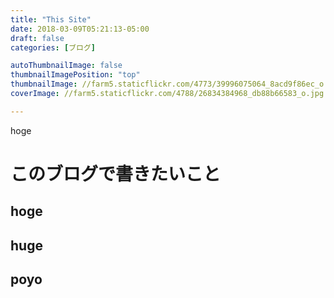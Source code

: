 ```yaml
---
title: "This Site"
date: 2018-03-09T05:21:13-05:00
draft: false
categories: [ブログ]

autoThumbnailImage: false
thumbnailImagePosition: "top"
thumbnailImage: //farm5.staticflickr.com/4773/39996075064_8acd9f86ec_o.jpg
coverImage: //farm5.staticflickr.com/4788/26834384968_db88b66583_o.jpg

---
```


hoge
<!--more-->

<!-- toc -->

# このブログで書きたいこと

## hoge

## huge

## poyo
